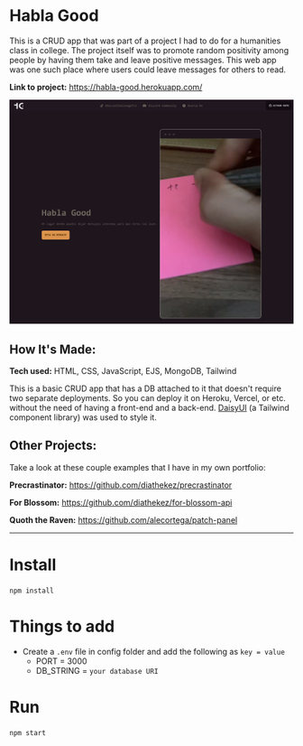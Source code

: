 # Habla Good

This is a CRUD app that was part of a project I had to do for a humanities class in college. The project itself was to promote random positivity among people by having them take and leave positive messages. This web app was one such place where users could leave messages for others to read.

**Link to project:** https://habla-good.herokuapp.com/

![Habla Good screenshot](https://raw.githubusercontent.com/diathekez/live-messages-ejs/master/public/habla-good_screenshot.png)

## How It's Made:

**Tech used:** HTML, CSS, JavaScript, EJS, MongoDB, Tailwind

This is a basic CRUD app that has a DB attached to it that doesn't require two separate deployments. So you can deploy it on Heroku, Vercel, or etc. without the need of having a front-end and a back-end. [DaisyUI](https://daisyui.com/) (a Tailwind component library) was used to style it.

## Other Projects:

Take a look at these couple examples that I have in my own portfolio:

**Precrastinator:** https://github.com/diathekez/precrastinator

**For Blossom:** https://github.com/diathekez/for-blossom-api

**Quoth the Raven:** https://github.com/alecortega/patch-panel

---

# Install

`npm install`

# Things to add

- Create a `.env` file in config folder and add the following as `key = value`
  - PORT = 3000
  - DB_STRING = `your database URI`

# Run

`npm start`
